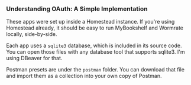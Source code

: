 ### Understanding OAuth: A Simple Implementation

These apps were set up inside a Homestead instance. If you're using Homestead already, it should be easy to run MyBookshelf and Wormrate locally, side-by-side.

Each app uses a `sqlite3` database, which is included in its source code. You can open those files with any database tool that supports sqlite3. I'm using DBeaver for that.

Postman presets are under the `postman` folder. You can download that file and import them as a collection into your own copy of Postman.

